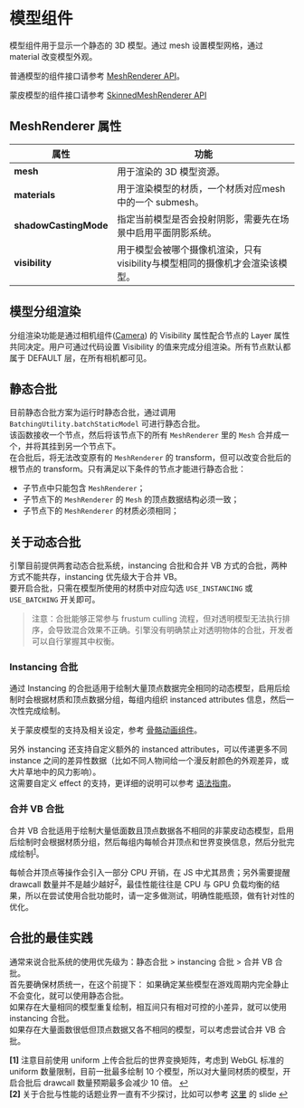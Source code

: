 # 模型组件

模型组件用于显示一个静态的 3D 模型。通过 mesh 设置模型网格，通过 material 改变模型外观。

普通模型的组件接口请参考 [MeshRenderer API](__APIDOC__/zh/classes/model.meshrenderer.html)。

蒙皮模型的组件接口请参考 [SkinnedMeshRenderer API](__APIDOC__/zh/classes/model.skinnedmeshrenderer.html)

## MeshRenderer 属性

属性 | 功能
--- | ---
**mesh** | 用于渲染的 3D 模型资源。
**materials** | 用于渲染模型的材质，一个材质对应mesh中的一个 submesh。
**shadowCastingMode** | 指定当前模型是否会投射阴影，需要先在场景中启用平面阴影系统。
**visibility** | 用于模型会被哪个摄像机渲染，只有visibility与模型相同的摄像机才会渲染该模型。

## 模型分组渲染

分组渲染功能是通过相机组件([Camera](../../editor/components/camera-component.md)) 的 Visibility 属性配合节点的 Layer 属性共同决定。用户可通过代码设置 Visibility 的值来完成分组渲染。所有节点默认都属于 DEFAULT 层，在所有相机都可见。

## 静态合批

目前静态合批方案为运行时静态合批，通过调用 `BatchingUtility.batchStaticModel` 可进行静态合批。<br>
该函数接收一个节点，然后将该节点下的所有 `MeshRenderer` 里的 `Mesh` 合并成一个，并将其挂到另一个节点下。<br>
在合批后，将无法改变原有的 `MeshRenderer` 的 transform，但可以改变合批后的根节点的 transform。只有满足以下条件的节点才能进行静态合批：
* 子节点中只能包含 `MeshRenderer`；
* 子节点下的 `MeshRenderer` 的 `Mesh` 的顶点数据结构必须一致；
* 子节点下的 `MeshRenderer` 的材质必须相同；

## 关于动态合批

引擎目前提供两套动态合批系统，instancing 合批和合并 VB 方式的合批，两种方式不能共存，instancing 优先级大于合并 VB。<br>
要开启合批，只需在模型所使用的材质中对应勾选 `USE_INSTANCING` 或 `USE_BATCHING` 开关即可。

> 注意：合批能够正常参与 frustum culling 流程，但对透明模型无法执行排序，会导致混合效果不正确。引擎没有明确禁止对透明物体的合批，开发者可以自行掌握其中权衡。

### Instancing 合批

通过 Instancing 的合批适用于绘制大量顶点数据完全相同的动态模型，启用后绘制时会根据材质和顶点数据分组，每组内组织 instanced attributes 信息，然后一次性完成绘制。

关于蒙皮模型的支持及相关设定，参考 [骨骼动画组件](../animation/skeletal-animation.md#关于动态-Instancing)。

另外 instancing 还支持自定义额外的 instanced attributes，可以传递更多不同 instance 之间的差异性数据（比如不同人物间给一个漫反射颜色的外观差异，或大片草地中的风力影响）。<br>
这需要自定义 effect 的支持，更详细的说明可以参考 [语法指南](../../material-system/effect-syntax.md#自定义-Instanced-属性)。

### 合并 VB 合批

合并 VB 合批适用于绘制大量低面数且顶点数据各不相同的非蒙皮动态模型，启用后绘制时会根据材质分组，然后每组内每帧合并顶点和世界变换信息，然后分批完成绘制<sup id="a1">[1](#f1)</sup>。

每帧合并顶点等操作会引入一部分 CPU 开销，在 JS 中尤其昂贵；另外需要提醒 drawcall 数量并不是越少越好<sup id="a2">[2](#f2)</sup>，最佳性能往往是 CPU 与 GPU 负载均衡的结果，所以在尝试使用合批功能时，请一定多做测试，明确性能瓶颈，做有针对性的优化。

## 合批的最佳实践

通常来说合批系统的使用优先级为：静态合批 > instancing 合批 > 合并 VB 合批。<br>
首先要确保材质统一，在这个前提下：
如果确定某些模型在游戏周期内完全静止不会变化，就可以使用静态合批。<br>
如果存在大量相同的模型重复绘制，相互间只有相对可控的小差异，就可以使用 instancing 合批。<br>
如果存在大量面数很低但顶点数据又各不相同的模型，可以考虑尝试合并 VB 合批。<br>

<b id="f1">[1]</b> 注意目前使用 uniform 上传合批后的世界变换矩阵，考虑到 WebGL 标准的 uniform 数量限制，目前一批最多绘制 10 个模型，所以对大量同材质的模型，开启合批后 drawcall 数量预期最多会减少 10 倍。 [↩](#a1)<br>
<b id="f2">[2]</b> 关于合批与性能的话题业界一直有不少探讨，比如可以参考 [这里](https://www.nvidia.com/docs/IO/8228/BatchBatchBatch.pdf) 的 slide [↩](#a2)<br>
